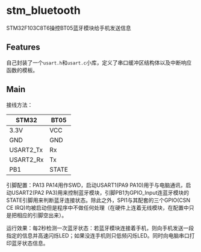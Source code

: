 # stm_bluetooth
STM32F103C8T6操控BT05蓝牙模块给手机发送信息

## Features

自己封装了一个`usart.h`和`usart.c`小库，定义了串口缓冲区结构体以及中断响应函数的模板。

## Main

接线方法：

| STM32     | BT05  |
| --------- | ----- |
| 3.3V      | VCC   |
| GND       | GND   |
| USART2_Tx | Rx    |
| USART2_Rx | Tx    |
| PB1       | STATE |

引脚配置：PA13 PA14用作SWD，启动USART1(PA9 PA10)用于与电脑通讯，启动USART2(PA2 PA3)用来控制蓝牙模块，引脚PB1为GPIO_Input连蓝牙模块的STATE引脚用来判断蓝牙连接状态。除此之外，SPI1与其配套的三个GPIO(CSN CE IRQ)均被启动但是程序中不做任何处理（在硬件上连着无线模块，在配置中只是把相应的引脚空出来）。

运行效果：每2秒检测一次蓝牙状态：若蓝牙模块连接着手机，则向手机发送一段指定的信息并高速闪烁LED；如果没连手机则只低频闪烁LED。同时向电脑串口打印蓝牙状态信息。
